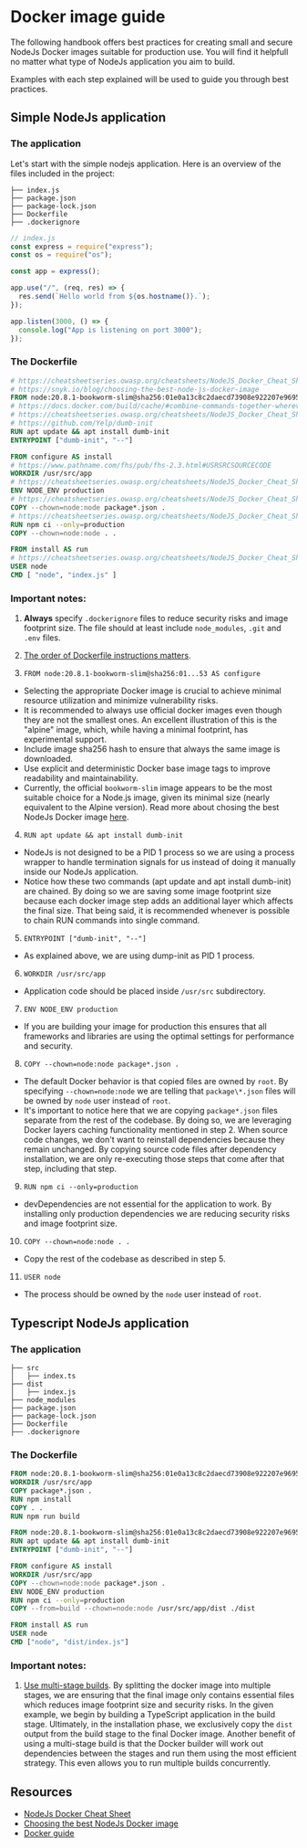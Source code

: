 # Docker image guide

The following handbook offers best practices for creating small and secure NodeJs
Docker images suitable for production use.
You will find it helpfull no matter what type of NodeJs application you aim to build.

Examples with each step explained will be used to guide you through best practices.

## Simple NodeJs application

### The application

Let's start with the simple nodejs application. Here is an overview of the files
included in the project:

```
├── index.js
├── package.json
├── package-lock.json
├── Dockerfile
├── .dockerignore
```

```js
// index.js
const express = require("express");
const os = require("os");

const app = express();

app.use("/", (req, res) => {
  res.send(`Hello world from ${os.hostname()}.`);
});

app.listen(3000, () => {
  console.log("App is listening on port 3000");
});
```

### The Dockerfile

```dockerfile
# https://cheatsheetseries.owasp.org/cheatsheets/NodeJS_Docker_Cheat_Sheet.html#1-use-explicit-and-deterministic-docker-base-image-tags
# https://snyk.io/blog/choosing-the-best-node-js-docker-image
FROM node:20.8.1-bookworm-slim@sha256:01e0a13c8c2daecd73908e922207e9695a82d9d41019a96628751fa9f7c0d853 AS configure
# https://docs.docker.com/build/cache/#combine-commands-together-wherever-possible
# https://cheatsheetseries.owasp.org/cheatsheets/NodeJS_Docker_Cheat_Sheet.html#5-properly-handle-events-to-safely-terminate-a-nodejs-docker-web-application
# https://github.com/Yelp/dumb-init
RUN apt update && apt install dumb-init
ENTRYPOINT ["dumb-init", "--"]

FROM configure AS install
# https://www.pathname.com/fhs/pub/fhs-2.3.html#USRSRCSOURCECODE
WORKDIR /usr/src/app
# https://cheatsheetseries.owasp.org/cheatsheets/NodeJS_Docker_Cheat_Sheet.html#3-optimize-nodejs-tooling-for-production
ENV NODE_ENV production
# https://cheatsheetseries.owasp.org/cheatsheets/NodeJS_Docker_Cheat_Sheet.html#4-dont-run-containers-as-root
COPY --chown=node:node package*.json .
# https://cheatsheetseries.owasp.org/cheatsheets/NodeJS_Docker_Cheat_Sheet.html#2-install-only-production-dependencies-in-the-nodejs-docker-image
RUN npm ci --only=production
COPY --chown=node:node . .

FROM install AS run
# https://cheatsheetseries.owasp.org/cheatsheets/NodeJS_Docker_Cheat_Sheet.html#4-dont-run-containers-as-root
USER node
CMD [ "node", "index.js" ]
```

### Important notes:

1. **Always** specify `.dockerignore` files to reduce security risks and image
   footprint size. The file should at least include `node_modules`, `.git` and
   `.env` files.

2. [The order of Dockerfile instructions matters](https://docs.docker.com/build/guide/layers/).

3. `FROM node:20.8.1-bookworm-slim@sha256:01...53 AS configure`

- Selecting the appropriate Docker image is crucial to achieve minimal resource
  utilization and minimize vulnerability risks.
- It is recommended to always use official docker images even though they are not the smallest
  ones. An excellent illustration of this is the "alpine" image, which, while having
  a minimal footprint, has experimental support.
- Include image sha256 hash to ensure that always the same image is downloaded.
- Use explicit and deterministic Docker base image tags to improve readability
  and maintainability.
- Currently, the official `bookworm-slim` image appears to be the most suitable
  choice for a Node.js image, given its minimal size (nearly equivalent to the
  Alpine version). Read more about chosing the best NodeJs Docker image
  [here](https://snyk.io/blog/choosing-the-best-node-js-docker-image).

4. `RUN apt update && apt install dumb-init`

- NodeJs is not designed to be a PID 1 process so we are using a process wrapper
  to handle termination signals for us instead of doing it manually inside our
  NodeJs application.
- Notice how these two commands (apt update and apt install dumb-init) are chained.
  By doing so we are saving some image footprint size because each docker image step
  adds an additional layer which affects the final size. That being said, it is
  recommended whenever is possible to chain RUN commands into single command.

5. `ENTRYPOINT ["dumb-init", "--"]`

- As explained above, we are using dump-init as PID 1 process.

6. `WORKDIR /usr/src/app`

- Application code should be placed inside `/usr/src` subdirectory.

7. `ENV NODE_ENV production`

- If you are building your image for production this ensures that all frameworks
  and libraries are using the optimal settings for performance and security.

8. `COPY --chown=node:node package*.json .`

- The default Docker behavior is that copied files are owned by `root`.
  By specifying `--chown=node:node` we are telling that `package\*.json` files
  will be owned by `node` user instead of `root`.
- It's important to notice here that we are copying `package*.json` files
  separate from the rest of the codebase. By doing so, we are leveraging Docker
  layers caching functionality mentioned in step 2. When source code
  changes, we don't want to reinstall dependencies because they remain unchanged.
  By copying source code files after dependency installation, we are only
  re-executing those steps that come after that step, including that step.

9. `RUN npm ci --only=production`

- devDependencies are not essential for the application to work. By installing
  only production dependencies we are reducing security risks and image
  footprint size.

10. `COPY --chown=node:node . .`

- Copy the rest of the codebase as described in step 5.

11. `USER node`

- The process should be owned by the `node` user instead of `root`.

## Typescript NodeJs application

### The application

```
├── src
│   ├── index.ts
├── dist
│   ├── index.js
├── node_modules
├── package.json
├── package-lock.json
├── Dockerfile
├── .dockerignore
```

### The Dockerfile

```dockerfile
FROM node:20.8.1-bookworm-slim@sha256:01e0a13c8c2daecd73908e922207e9695a82d9d41019a96628751fa9f7c0d853 AS build
WORKDIR /usr/src/app
COPY package*.json .
RUN npm install
COPY . .
RUN npm run build

FROM node:20.8.1-bookworm-slim@sha256:01e0a13c8c2daecd73908e922207e9695a82d9d41019a96628751fa9f7c0d853 AS configure
RUN apt update && apt install dumb-init
ENTRYPOINT ["dumb-init", "--"]

FROM configure AS install
WORKDIR /usr/src/app
COPY --chown=node:node package*.json .
ENV NODE_ENV production
RUN npm ci --only=production
COPY --from=build --chown=node:node /usr/src/app/dist ./dist

FROM install AS run
USER node
CMD ["node", "dist/index.js"]
```

### Important notes:

1. [Use multi-stage builds](https://cheatsheetseries.owasp.org/cheatsheets/NodeJS_Docker_Cheat_Sheet.html#8-use-multi-stage-builds).
   By splitting the docker image into multiple stages, we are ensuring that the
   final image only contains essential files which reduces image footprint size
   and security risks. In the given example, we begin by building a TypeScript
   application in the build stage.
   Ultimately, in the installation phase, we exclusively copy the `dist`
   output from the build stage to the final Docker image.
   Another benefit of using a multi-stage build is that the Docker builder will
   work out dependencies between the stages and run them using the most
   efficient strategy. This even allows you to run multiple builds concurrently.

## Resources

- [NodeJs Docker Cheat Sheet](https://cheatsheetseries.owasp.org/cheatsheets/NodeJS_Docker_Cheat_Sheet.html#nodejs-docker-cheat-sheet)
- [Choosing the best NodeJs Docker image](https://snyk.io/blog/choosing-the-best-node-js-docker-image)
- [Docker guide](https://docs.docker.com/build/guide/)
